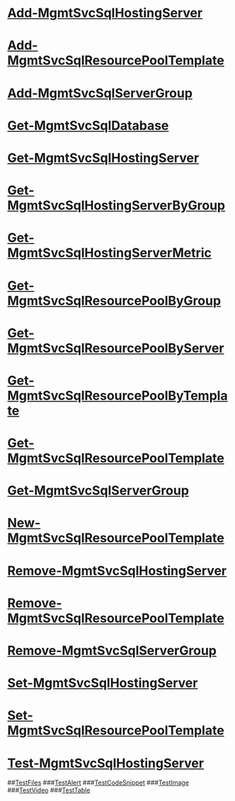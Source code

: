 # [Add-MgmtSvcSqlHostingServer](Add-MgmtSvcSqlHostingServer.md) 
# [Add-MgmtSvcSqlResourcePoolTemplate](Add-MgmtSvcSqlResourcePoolTemplate.md) 
# [Add-MgmtSvcSqlServerGroup](Add-MgmtSvcSqlServerGroup.md) 
# [Get-MgmtSvcSqlDatabase](Get-MgmtSvcSqlDatabase.md) 
# [Get-MgmtSvcSqlHostingServer](Get-MgmtSvcSqlHostingServer.md) 
# [Get-MgmtSvcSqlHostingServerByGroup](Get-MgmtSvcSqlHostingServerByGroup.md) 
# [Get-MgmtSvcSqlHostingServerMetric](Get-MgmtSvcSqlHostingServerMetric.md) 
# [Get-MgmtSvcSqlResourcePoolByGroup](Get-MgmtSvcSqlResourcePoolByGroup.md) 
# [Get-MgmtSvcSqlResourcePoolByServer](Get-MgmtSvcSqlResourcePoolByServer.md) 
# [Get-MgmtSvcSqlResourcePoolByTemplate](Get-MgmtSvcSqlResourcePoolByTemplate.md) 
# [Get-MgmtSvcSqlResourcePoolTemplate](Get-MgmtSvcSqlResourcePoolTemplate.md) 
# [Get-MgmtSvcSqlServerGroup](Get-MgmtSvcSqlServerGroup.md) 
# [New-MgmtSvcSqlResourcePoolTemplate](New-MgmtSvcSqlResourcePoolTemplate.md) 
# [Remove-MgmtSvcSqlHostingServer](Remove-MgmtSvcSqlHostingServer.md) 
# [Remove-MgmtSvcSqlResourcePoolTemplate](Remove-MgmtSvcSqlResourcePoolTemplate.md) 
# [Remove-MgmtSvcSqlServerGroup](Remove-MgmtSvcSqlServerGroup.md) 
# [Set-MgmtSvcSqlHostingServer](Set-MgmtSvcSqlHostingServer.md) 
# [Set-MgmtSvcSqlResourcePoolTemplate](Set-MgmtSvcSqlResourcePoolTemplate.md) 
# [Test-MgmtSvcSqlHostingServer](Test-MgmtSvcSqlHostingServer.md) 

##[TestFiles]()
###[TestAlert](TestAlert.md)
###[TestCodeSnippet](TestCodeSnippet.md)
###[TestImage](TestImage.md)
###[TestVideo](TestVideo.md)
###[TestTable](TestTable.md)